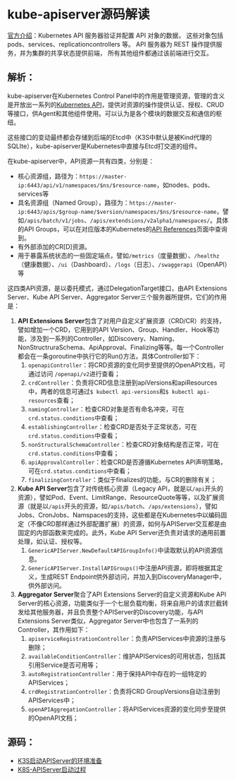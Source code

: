 # kube-apiserver源码解读

[官方介绍](https://kubernetes.io/zh/docs/reference/command-line-tools-reference/kube-apiserver/)：Kubernetes API 服务器验证并配置 API 对象的数据， 这些对象包括 pods、services、replicationcontrollers 等。 API 服务器为 REST 操作提供服务，并为集群的共享状态提供前端， 所有其他组件都通过该前端进行交互。

## 解析：

kube-apiserver在Kubernetes Control Panel中的作用是管理资源，管理的含义是开放出一系列的[Kubernetes API](https://kubernetes.io/docs/concepts/overview/kubernetes-api/)，提供对资源的操作提供认证、授权、CRUD等接口，供Agent和其他组件使用。可以认为是各个模块的数据交互和通信的枢纽。

这些接口的变动最终都会存储到后端的Etcd中（K3S中默认是被Kind代理的SQLIte），kube-apiserver是Kubernetes中直接与Etcd打交道的组件。

在kube-apiserver中，API资源一共有四类，分别是：

- 核心资源组，路径为：`https://master-ip:6443/api/v1/namespaces/$ns/$resource-name`，如nodes、pods、services等
- 具名资源组（Named Group），路径为：`https://master-ip:6443/apis/$group-name/$version/namespaces/$ns/$resource-name`，譬如`/apis/batch/v1/jobs`、`/apis/extendsions/v2alpha1/namespaces/`。具体的API Groups，可以在对应版本的Kubernetes的[API References](https://kubernetes.io/docs/reference/generated/kubernetes-api/v1.20/#-strong-api-groups-strong-)页面中查询到。
- 有外部添加的CR[D]资源。
- 用于暴露系统状态的一些固定端点，譬如`/metrics`（度量数据）、`/healthz`（健康数据）、`/ui`（Dashboard）、`/logs`（日志）、`/swaggerapi`（OpenAPI）等

这四类API资源，是以委托模式，通过DelegationTarget接口，由API Extensions Server、Kube API Server、Aggregator Server三个服务器所提供，它们的作用是：

1. **API Extensions Server**包含了对用户自定义扩展资源（CRD/CR）的支持，譬如增加一个CRD，它用到的API Version、Group、Handler、Hook等功能，涉及到一系列的Controller，如Discovery、Naming、NonStructruraSchema、ApiApproval、Finalizing等等。每一个Controller都会在一条goroutine中执行它的Run()方法，具体Controller如下：
   1. `openapiController`：将CRD资源的变化同步至提供的OpenAPI文档，可通过访问 `/openapi/v2`进行查看；
   2. `crdController`：负责将CRD信息注册到apiVersions和apiResources中，两者的信息可通过`$ kubectl api-versions`和`$ kubectl api-resources`查看；
   3. `namingController`：检查CRD对象是否有命名冲突，可在`crd.status.conditions`中查看；
   4. `establishingController`：检查CRD是否处于正常状态，可在`crd.status.conditions`中查看；
   5. `nonStructuralSchemaController`：检查CRD对象结构是否正常，可在`crd.status.conditions`中查看；
   6. `apiApprovalController`：检查CRD是否遵循Kubernetes API声明策略，可在`crd.status.conditions`中查看；
   7. `finalizingController`：类似于finalizes的功能，与CR的删除有关；
2. **Kube API Server**包含了对传统核心资源（Legacy API，就是以`/api`开头的资源），譬如Pod、Event、LimitRange、ResourceQuote等等，以及扩展资源（就是以`/apis`开头的资源，如`/apis/batch`、`/aps/extensions`），譬如Jobs、CronJobs、Namspaces的支持，这些都是在Kubernetes中以编码固定（不像CRD那样通过外部配置扩展）的资源，如何与APIServer交互都是由固定的内部函数来完成的。此外，Kube API Server还负责对请求的通用前置处理，如认证、授权等。
   1. `GenericAPIServer.NewDefaultAPIGroupInfo()`中读取默认的API资源信息。
   2. `GenericAPIServer.InstallAPIGroups()`中注册API资源，即将根据其定义，生成REST Endpoint供外部访问，并加入到DiscoveryManager中，供外部访问。
3. **Aggregator Server**聚合了API Extensions Server的自定义资源和Kube API Server的核心资源，功能类似于一个七层负载均衡，将来自用户的请求拦截转发给其他服务器，并且负责整个APIServer的Discovery功能，与API Extensions Server类似，Aggregator Server中也包含了一系列的Controller，其作用如下：
   1. `apiserviceRegistrationController`：负责APIServices中资源的注册与删除；
   2. `availableConditionController`：维护APIServices的可用状态，包括其引用Service是否可用等；
   3. `autoRegistrationController`：用于保持API中存在的一组特定的APIServices；
   4. `crdRegistrationController`：负责将CRD GroupVersions自动注册到APIServices中；
   5. `openAPIAggregationController`：将APIServices资源的变化同步至提供的OpenAPI文档；

## 源码：

- [K3S启动APIServer的环境准备](env.md)
- [K8S-APIServer启动过程](bootstrap.md)

